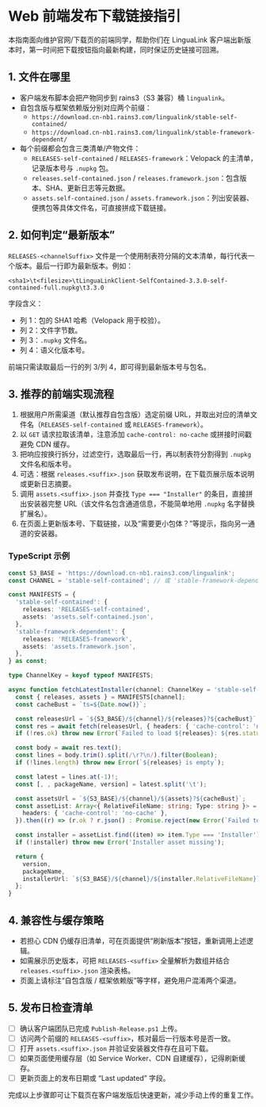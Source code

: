 # Web 前端发布下载链接指引

本指南面向维护官网/下载页的前端同学，帮助你们在 LinguaLink 客户端出新版本时，第一时间把下载按钮指向最新构建，同时保证历史链接可回溯。

## 1. 文件在哪里
- 客户端发布脚本会把产物同步到 rains3（S3 兼容）桶 `lingualink`。
- 自包含版与框架依赖版分别对应两个前缀：
  - `https://download.cn-nb1.rains3.com/lingualink/stable-self-contained/`
  - `https://download.cn-nb1.rains3.com/lingualink/stable-framework-dependent/`
- 每个前缀都会包含三类清单/产物文件：
  - `RELEASES-self-contained` / `RELEASES-framework`：Velopack 的主清单，记录版本号与 `.nupkg` 包。
  - `releases.self-contained.json` / `releases.framework.json`：包含版本、SHA、更新日志等元数据。
  - `assets.self-contained.json` / `assets.framework.json`：列出安装器、便携包等具体文件名，可直接拼成下载链接。

## 2. 如何判定“最新版本”
`RELEASES-<channelSuffix>` 文件是一个使用制表符分隔的文本清单，每行代表一个版本。最后一行即为最新版本。例如：
```
<sha1>\t<filesize>\tLinguaLinkClient-SelfContained-3.3.0-self-contained-full.nupkg\t3.3.0
```
字段含义：
- 列 1：包的 SHA1 哈希（Velopack 用于校验）。
- 列 2：文件字节数。
- 列 3：`.nupkg` 文件名。
- 列 4：语义化版本号。

前端只需读取最后一行的列 3/列 4，即可得到最新版本号与包名。

## 3. 推荐的前端实现流程
1. 根据用户所需渠道（默认推荐自包含版）选定前缀 URL，并取出对应的清单文件名（`RELEASES-self-contained` 或 `RELEASES-framework`）。
2. 以 `GET` 请求拉取该清单，注意添加 `cache-control: no-cache` 或拼接时间戳避免 CDN 缓存。
3. 把响应按换行拆分，过滤空行，选取最后一行，再以制表符分割得到 `.nupkg` 文件名和版本号。
4. 可选：根据 `releases.<suffix>.json` 获取发布说明，在下载页展示版本说明或更新日志摘要。
5. 调用 `assets.<suffix>.json` 并查找 `Type === "Installer"` 的条目，直接拼出安装器完整 URL（该文件名包含通道信息，不能简单地用 `.nupkg` 名字替换扩展名）。
6. 在页面上更新版本号、下载链接，以及“需要更小包体？”等提示，指向另一通道的安装器。

### TypeScript 示例
```ts
const S3_BASE = 'https://download.cn-nb1.rains3.com/lingualink';
const CHANNEL = 'stable-self-contained'; // 或 'stable-framework-dependent'

const MANIFESTS = {
  'stable-self-contained': {
    releases: 'RELEASES-self-contained',
    assets: 'assets.self-contained.json',
  },
  'stable-framework-dependent': {
    releases: 'RELEASES-framework',
    assets: 'assets.framework.json',
  },
} as const;

type ChannelKey = keyof typeof MANIFESTS;

async function fetchLatestInstaller(channel: ChannelKey = 'stable-self-contained') {
  const { releases, assets } = MANIFESTS[channel];
  const cacheBust = `ts=${Date.now()}`;

  const releasesUrl = `${S3_BASE}/${channel}/${releases}?${cacheBust}`;
  const res = await fetch(releasesUrl, { headers: { 'cache-control': 'no-cache' } });
  if (!res.ok) throw new Error(`Failed to load ${releases}: ${res.status}`);

  const body = await res.text();
  const lines = body.trim().split(/\r?\n/).filter(Boolean);
  if (!lines.length) throw new Error(`${releases} is empty`);

  const latest = lines.at(-1)!;
  const [, , packageName, version] = latest.split('\t');

  const assetsUrl = `${S3_BASE}/${channel}/${assets}?${cacheBust}`;
  const assetList: Array<{ RelativeFileName: string; Type: string }> = await fetch(assetsUrl, {
    headers: { 'cache-control': 'no-cache' },
  }).then((r) => (r.ok ? r.json() : Promise.reject(new Error(`Failed to load ${assets}: ${r.status}`))));

  const installer = assetList.find((item) => item.Type === 'Installer');
  if (!installer) throw new Error('Installer asset missing');

  return {
    version,
    packageName,
    installerUrl: `${S3_BASE}/${channel}/${installer.RelativeFileName}`,
  };
}
```

## 4. 兼容性与缓存策略
- 若担心 CDN 仍缓存旧清单，可在页面提供“刷新版本”按钮，重新调用上述逻辑。
- 如需展示历史版本，可把 `RELEASES-<suffix>` 全量解析为数组并结合 `releases.<suffix>.json` 渲染表格。
- 页面上请标注“自包含版 / 框架依赖版”等字样，避免用户混淆两个渠道。

## 5. 发布日检查清单
- [ ] 确认客户端团队已完成 `Publish-Release.ps1` 上传。
- [ ] 访问两个前缀的 `RELEASES-<suffix>`，核对最后一行版本号是否一致。
- [ ] 打开 `assets.<suffix>.json` 并验证安装器文件存在且可下载。
- [ ] 如果页面使用缓存层（如 Service Worker、CDN 自建缓存），记得刷新缓存。
- [ ] 更新页面上的发布日期或 “Last updated” 字段。

完成以上步骤即可让下载页在客户端发版后快速更新，减少手动上传的重复工作。
